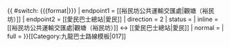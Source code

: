 {{ #switch: {{{format|}}}
  | endpoint1 = [[裕民坊公共運輸交匯處|觀塘（裕民坊）]]
  | endpoint2 = [[愛民巴士總站|愛民]]
  | direction = 2
  | status =
  | inline = [[裕民坊公共運輸交匯處|觀塘（裕民坊）]] ↔ [[愛民巴士總站|愛民]]
  | normal =
  | full =
}}<noinclude>[[Category:九龍巴士路線模板|017]]</noinclude>